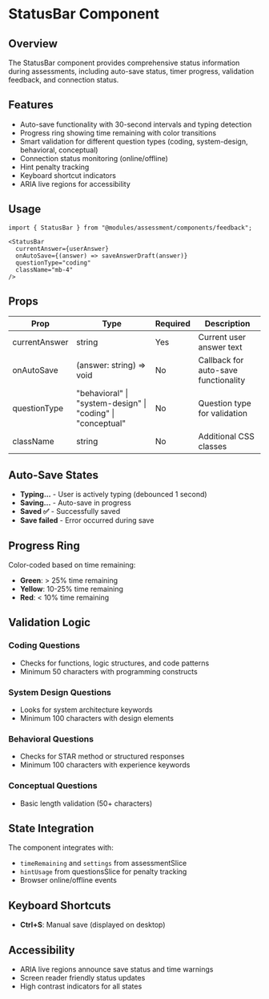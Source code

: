# StatusBar Component

## Overview
The StatusBar component provides comprehensive status information during assessments, including auto-save status, timer progress, validation feedback, and connection status.

## Features
- Auto-save functionality with 30-second intervals and typing detection
- Progress ring showing time remaining with color transitions
- Smart validation for different question types (coding, system-design, behavioral, conceptual)
- Connection status monitoring (online/offline)
- Hint penalty tracking
- Keyboard shortcut indicators
- ARIA live regions for accessibility

## Usage

```tsx
import { StatusBar } from "@modules/assessment/components/feedback";

<StatusBar
  currentAnswer={userAnswer}
  onAutoSave={(answer) => saveAnswerDraft(answer)}
  questionType="coding"
  className="mb-4"
/>
```

## Props

| Prop | Type | Required | Description |
|------|------|----------|-------------|
| currentAnswer | string | Yes | Current user answer text |
| onAutoSave | (answer: string) => void | No | Callback for auto-save functionality |
| questionType | "behavioral" \| "system-design" \| "coding" \| "conceptual" | No | Question type for validation |
| className | string | No | Additional CSS classes |

## Auto-Save States

- **Typing...** - User is actively typing (debounced 1 second)
- **Saving...** - Auto-save in progress
- **Saved ✅** - Successfully saved
- **Save failed** - Error occurred during save

## Progress Ring

Color-coded based on time remaining:
- **Green**: > 25% time remaining
- **Yellow**: 10-25% time remaining
- **Red**: < 10% time remaining

## Validation Logic

### Coding Questions
- Checks for functions, logic structures, and code patterns
- Minimum 50 characters with programming constructs

### System Design Questions
- Looks for system architecture keywords
- Minimum 100 characters with design elements

### Behavioral Questions
- Checks for STAR method or structured responses
- Minimum 100 characters with experience keywords

### Conceptual Questions
- Basic length validation (50+ characters)

## State Integration

The component integrates with:
- `timeRemaining` and `settings` from assessmentSlice
- `hintUsage` from questionsSlice for penalty tracking
- Browser online/offline events

## Keyboard Shortcuts

- **Ctrl+S**: Manual save (displayed on desktop)

## Accessibility

- ARIA live regions announce save status and time warnings
- Screen reader friendly status updates
- High contrast indicators for all states